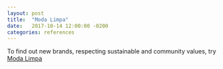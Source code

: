 ```yaml
---
layout: post
title:  "Moda Limpa"
date:   2017-10-14 12:00:00 -0200
categories: references
---
```


To find out new brands, respecting sustainable and community values, try
[Moda Limpa][moda-limpa]

[moda-limpa]: http://modalimpa.com.br/
